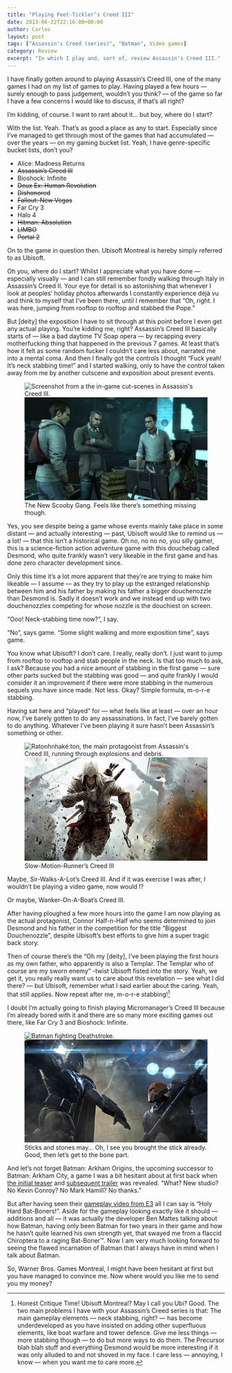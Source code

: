 ```yaml
---
title: "Playing Feet-Tickler’s Creed III"
date: 2013-06-22T22:16:00+00:00
author: Carlos
layout: post
tags: ["Assassin's Creed (series)", "Batman", Video games]
category: Review
excerpt: "In which I play and, sort of, review Assassin's Creed III."
---
```

I have finally gotten around to playing Assassin’s Creed III, one of the many games I had on my list of games to play. Having played a few hours — surely enough to pass judgement, wouldn’t you think? — of the game so far I have a few concerns I would like to discuss, if that’s all right?

I’m kidding, of course. I want to rant about it… but boy, where do I start?
 
With the list. Yeah. That’s as good a place as any to start. Especially since I’ve managed to get through most of the games that had accumulated — over the years — on my gaming bucket list. Yeah, I have genre-specific bucket lists, don’t you?

* Alice: Madness Returns
* <s>Assassin’s Creed III</s>
* Bioshock: Infinite
* <s>Deux Ex: Human Revolution</s>
* <s>Dishonored</s>
* <s>Fallout: New Vegas</s>
* Far Cry 3
* Halo 4
* <s>Hitman: Absolution</s>
* <s>LIMBO</s>
* <s>Portal 2</s>

On to the game in question then. Ubisoft Montreal is hereby simply referred to as Ubisoft.

Oh you, where do I start? Whilst I appreciate what you have done — especially visually — and I can still remember fondly walking through Italy in Assassin’s Creed II. Your eye for detail is so astonishing that whenever I look at peoples’ holiday photos afterwards I constantly experience déjà vu and think to myself that I’ve been there, until I remember that “Oh, right. I was here, jumping from rooftop to rooftop and stabbed the Pope.”

But [deity] the exposition I have to sit through at this point before I even get any actual playing. You’re kidding me, right? Assassin’s Creed III basically starts of — like a bad daytime TV Soap opera — by recapping every motherfucking thing that happened in the previous 7 games. At least that’s how it felt as some random fucker I couldn’t care less about, narrated me into a mental coma. And then I finally got the controls I thought “Fuck yeah! It’s neck stabbing time!” and I started walking, only to have the control taken away from me by another cutscene and exposition about present events.

<figure>
    <img class="js-lazy-load" data-original="/assets/posts/2013/06/ass-1.jpg" alt="Screenshot from a the in-game cut-scenes in Assassin's Creed III.">
  <noscript>
    <img src="/assets/posts/2013/06/ass-1.jpg" alt="Screenshot from a the in-game cut-scenes in Assassin's Creed III.">
  </noscript>
  <figcaption>The New Scooby Gang. Feels like there’s something missing though.</figcaption>
</figure>

Yes, you see despite being a game whose events mainly take place in some distant — and actually interesting — past, Ubisoft would like to remind us — a lot! — that this isn’t a historical game. Oh no, no no no, you silly gamer, this is a science-fiction action adventure game with this douchebag called Desmond, who quite frankly wasn’t very likeable in the first game and has done zero character development since.

Only this time it’s a lot more apparent that they’re are trying to make him likeable — I assume — as they try to play up the estranged relationship between him and his father by making his father a bigger douchenozzle than Desmond is. Sadly it doesn’t work and we instead end up with two douchenozzles competing for whose nozzle is the douchiest on screen.

“Ooo! Neck-stabbing time now?”, I say.

“No”, says game. “Some slight walking and more exposition time”, says game.

You know what Ubisoft? I don’t care. I really, really don’t. I just want to jump from rooftop to rooftop and stab people in the neck. Is that too much to ask, I ask? Because you had a nice amount of stabbing in the first game — sure other parts sucked but the stabbing was good — and quite frankly I would consider it an improvement if there were more stabbing in the numerous sequels you have since made. Not less. Okay? Simple formula, m-o-r-e stabbing. 

Having sat here and “played” for — what feels like at least — over an hour now, I’ve barely gotten to do any assassinations. In fact, I’ve barely gotten to do anything. Whatever I’ve been playing it sure hasn’t been Assassin’s something or other.

<figure>
    <img class="js-lazy-load" data-original="/assets/posts/2013/06/ass-2.jpg" alt="Ratonhnhaké:ton, the main protagonist from Assassin's Creed III, running through explosions and debris.">
  <noscript>
    <img src="/assets/posts/2013/06/ass-2.jpg" alt="Ratonhnhaké:ton, the main protagonist from Assassin's Creed III, running through explosions and debris.">
  </noscript>
  <figcaption>Slow-Motion-Runner’s Creed III</figcaption>
</figure>

Maybe, Sir-Walks-A-Lot’s Creed III. And if it was exercise I was after, I wouldn’t be playing a video game, now would I?

Or maybe, Wanker-On-A-Boat’s Creed III.

After having ploughed a few more hours into the game I am now playing as the actual protagonist, Connor Half-n-Half who seems determined to join Desmond and his father in the competition for the title “Biggest Douchenozzle”, despite Ubisoft’s best efforts to give him a super tragic back story.

Then of course there’s the “Oh my [deity], I’ve been playing the first hours as my own father, who apparently is also a Templar. The Templar who of course are my sworn enemy” -twist Ubisoft fisted into the story. Yeah, we get it, you really really want us to care about this revelation — see what I did there? — but Ubisoft, remember what I said earlier about the caring. Yeah, that still applies. Now repeat after me, m-o-r-e stabbing![^1]

I doubt I’m actually going to finish playing Micromanager’s Creed III because I’m already bored with it and there are so many more exciting games out there, like Far Cry 3 and Bioshock: Infinite.

<figure>
    <img class="js-lazy-load" data-original="/assets/posts/2013/06/because-im-batman-bitch.jpg" alt="Batman fighting Deathstroke.">
  <noscript>
    <img src="/assets/posts/2013/06/because-im-batman-bitch.jpg" alt="Batman fighting Deathstroke.">
  </noscript>
  <figcaption>Sticks and stones may… Oh, I see you brought the stick already. Good, then let’s get to the bone part.</figcaption>
</figure>

And let’s not forget Batman: Arkham Origins, the upcoming successor to Batman: Arkham City, a game I was a bit hesitant about at first back when <a href="http://youtu.be/7Fp57RlLWqY" >the initial teaser</a> and <a href="http://youtu.be/fKLifdJfjAc" >subsequent trailer</a> was revealed. “What? New studio? No Kevin Conroy? No Mark Hamill? No thanks.”

But after having seen their <a href="http://youtu.be/U5NQOpfYD_s" >gameplay video from E3</a> all I can say is “Holy Hard Bat-Boners!”. Aside for the gameplay looking exactly like it should — additions and all — it was actually the developer Ben Mattes talking about how Batman, having only been Batman for two years in their game and how he hasn’t quite learned his own strength yet, that swayed me from a flaccid Chiroptera to a raging Bat-Boner™. Now I am very much looking forward to seeing the flawed incarnation of Batman that I always have in mind when I talk about Batman.

So, Warner Bros. Games Montreal, I might have been hesitant at first but you have managed to convince me. Now where would you like me to send you my money?

[^1]: Honest Critique Time! Ubisoft Montreal? May I call you Ubi? Good. The two main problems I have with your Assassin’s Creed series is that: The main gameplay elements — neck stabbing, right? — has become underdeveloped as you have insisted on adding other superfluous elements, like boat warfare and tower defence. Give me less things — more stabbing though — to do but more ways to do them. The Precursor blah blah stuff and everything Desmond would be more interesting if it was only alluded to and not shoved in my face. I care less — annoying, I know — when you want me to care more.